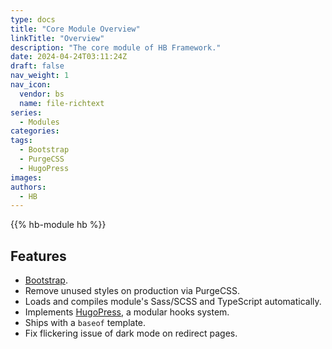 ```yaml
---
type: docs
title: "Core Module Overview"
linkTitle: "Overview"
description: "The core module of HB Framework."
date: 2024-04-24T03:11:24Z
draft: false
nav_weight: 1
nav_icon:
  vendor: bs
  name: file-richtext
series:
  - Modules
categories:
tags:
  - Bootstrap
  - PurgeCSS
  - HugoPress
images:
authors:
  - HB
---
```


{{% hb-module hb %}}

## Features

- [Bootstrap](https://getbootstrap.com).
- Remove unused styles on production via PurgeCSS.
- Loads and compiles module's Sass/SCSS and TypeScript automatically.
- Implements [HugoPress](https://hugomods.com/en/docs/hugopress/), a modular hooks system.
- Ships with a `baseof` template.
- Fix flickering issue of dark mode on redirect pages.
